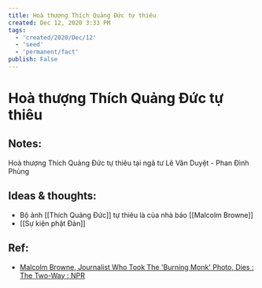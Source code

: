 ```yaml
---
title: Hoà thượng Thích Quảng Đức tự thiêu
created: Dec 12, 2020 3:33 PM
tags:
  - 'created/2020/Dec/12'
  - 'seed'
  - 'permanent/fact'
publish: False
---
```

# Hoà thượng Thích Quảng Đức tự thiêu

## Notes:
Hoà thượng Thích Quảng Đức tự thiêu tại ngã tư Lê Văn Duyệt - Phan Đình Phùng

## Ideas & thoughts:
- Bộ ảnh [[Thích Quảng Đức]] tự thiêu là của nhà báo [[Malcolm Browne]]
- [[Sự kiện phật Đản]]

## Ref:
- [Malcolm Browne, Journalist Who Took The 'Burning Monk' Photo, Dies : The Two-Way : NPR](https://www.npr.org/sections/thetwo-way/2012/08/28/160186991/malcolm-browne-journalist-who-took-the-burning-monk-photo-dies)